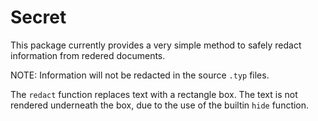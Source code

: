 # Secret
This package currently provides a very simple method to safely redact information from redered documents. 

NOTE: Information will not be redacted in the source `.typ` files.

The `redact` function replaces text with a rectangle box. The text is not rendered underneath the box, due to the use of the builtin `hide` function.
